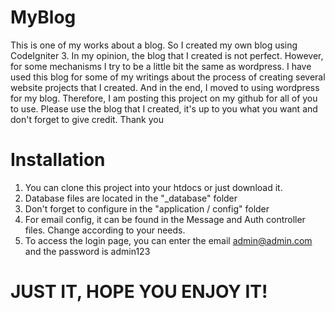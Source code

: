# MyBlog
This is one of my works about a blog. So I created my own blog using CodeIgniter 3. In my opinion, the blog that I created is not perfect. However, for some mechanisms I try to be a little bit the same as wordpress. I have used this blog for some of my writings about the process of creating several website projects that I created. And in the end, I moved to using wordpress for my blog.
Therefore, I am posting this project on my github for all of you to use. Please use the blog that I created, it's up to you what you want and don't forget to give credit. Thank you

# Installation
1. You can clone this project into your htdocs or just download it.
2. Database files are located in the "_database" folder
3. Don't forget to configure in the "application / config" folder
4. For email config, it can be found in the Message and Auth controller files. Change according to your needs.
5. To access the login page, you can enter the email admin@admin.com and the password is admin123

# JUST IT, HOPE YOU ENJOY IT!
